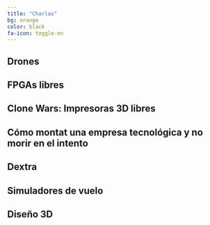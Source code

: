 ```yaml
---
title: "Charlas"
bg: orange
color: black
fa-icon: toggle-on
---
```


## Drones

## FPGAs libres

## Clone Wars: Impresoras 3D libres

## Cómo montat una empresa tecnológica y no morir en el intento

## Dextra

## Simuladores de vuelo

## Diseño 3D
